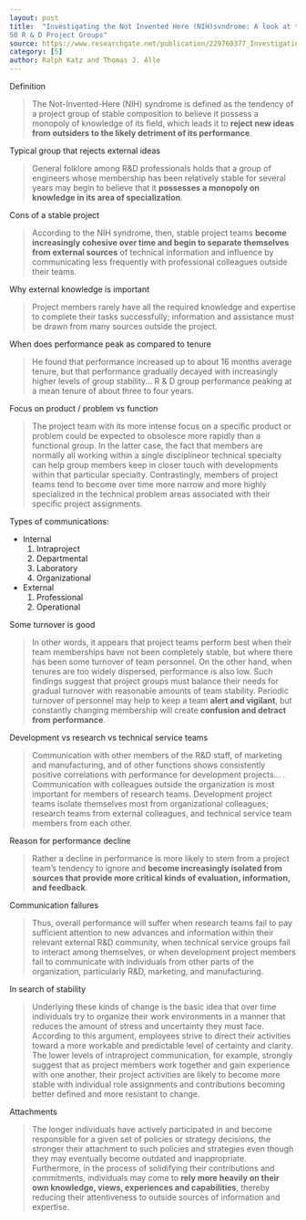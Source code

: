 ```yaml
---
layout: post
title:  "Investigating the Not Invented Here (NIH)svndrome: A look at the performance, tenure, and communication patterns of
50 R & D Project Groups"
source: https://www.researchgate.net/publication/229760377_Investigating_the_Not_Invented_Here_NIH_syndrome_A_look_at_the_performance_tenure_and_communication_patterns_of_50_R_D_Project_Groups
category: [5]
author: Ralph Katz and Thomas J. Alle
---
```


Definition

> The Not-Invented-Here (NIH) syndrome is defined as the tendency of a project group of stable composition to believe it possess a monopoly of knowledge of its field, which leads it to **reject new ideas from outsiders to the likely detriment of its performance**.

Typical group that rejects external ideas

> General folklore among R&D professionals holds that a group of engineers whose membership has been relatively stable for several years may begin to believe that it **possesses a monopoly on knowledge in its area of specialization**.

Cons of a stable project

> According to the NIH syndrome, then, stable project teams **become increasingly cohesive over time and begin to separate themselves from external sources** of technical information and influence by communicating less frequently with professional colleagues outside their teams.

Why external knowledge is important

> Project members rarely have all the required knowledge and expertise to complete their tasks successfully; information and assistance must be drawn from many sources outside the project.

When does performance peak as compared to tenure

> He found that performance increased up to about 16 months average tenure, but that performance gradually decayed with increasingly higher levels of group stability... R & D group performance peaking at a mean tenure of about three to four years.

Focus on product / problem vs function

> The project team with its more intense focus on a specific product or problem could be expected to obsolesce more rapidly than a functional group. In the latter case, the fact that members are normally all working within a single disciplineor technical specialty can help group members keep in closer touch with developments within that particular specialty. Contrastingly, members of project teams tend to become over time more narrow and more highly specialized in the technical problem areas associated with their specific project assignments.

Types of communications:

- Internal
    1. Intraproject
    1. Departmental
    1. Laboratory
    1. Organizational
- External
    1. Professional
    1. Operational

Some turnover is good

> In other words, it appears that project teams perform best when their team memberships have not been completely stable, but where there has been some turnover of team personnel. On the other hand, when tenures are too widely dispersed, performance is also low. Such findings suggest that project groups must balance their needs for gradual turnover with reasonable amounts of team stability. Periodic turnover of personnel may help to keep a team **alert and vigilant**, but constantly changing membership will create **confusion and detract from performance**.

Development vs research vs technical service teams

>  Communication with other members of the R&D staff, of marketing and manufacturing, and of other functions shows consistently positive correlations with performance for development projects... . Communication with colleagues outside the organization is most important for members of research teams.  Development project teams isolate themselves most from organizational colleagues; research teams from external colleagues, and technical service team members from each other.


Reason for performance decline

> Rather a decline in performance is more likely to stem from a project team’s tendency to ignore and **become increasingly isolated from sources that provide more critical kinds of evaluation, information, and feedback**.

Communication failures

> Thus, overall performance will suffer when research teams fail to pay sufficient attention to new advances and information within their relevant external R&D community, when technical service groups fail to interact among themselves, or when development project members fail to communicate with individuals from other parts of the organization, particularly R&D, marketing, and manufacturing.

In search of stability

> Underlying these kinds of change is the basic idea that over time individuals try to organize their work environments in a manner that reduces the amount of stress and uncertainty they must face. According to this argument, employees strive to direct their activities toward a more workable and predictable level of certainty and clarity. The lower levels of intraproject communication, for example, strongly suggest that as project members work together and gain experience with one another, their project activities are likely to become more stable with individual role assignments and contributions becoming better defined and more resistant to change.

Attachments

>  The longer individuals have actively participated in and become responsible for a given set of policies or strategy decisions, the stronger their attachment to such policies and strategies even though they may eventually become outdated and inappropriate. Furthermore, in the process of solidifying their contributions and commitments, individuals may come to **rely more heavily on their own knowledge, views, experiences and capabilities**, thereby reducing their attentiveness to outside sources of information and expertise.
